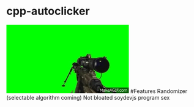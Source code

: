 # cpp-autoclicker
![Tux, the Linux mascot](/src/sniper.gif)
#Features
Randomizer (selectable algorithm coming)
Not bloated soydevjs program
sex
